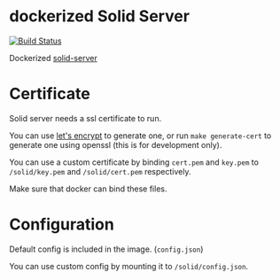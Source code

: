 # dockerized Solid Server

[![Build Status](https://travis-ci.org/tekwrks/solid-server.svg?branch=master)](https://travis-ci.org/tekwrks/solid-server)

Dockerized [solid-server](https://solid.inrupt.com)

# Certificate

Solid server needs a ssl certificate to run.

You can use [let's encrypt](https://letsencrypt.org) to generate one, or run ```make generate-cert``` to generate one using openssl (this is for development only).

You can use a custom certificate by binding ```cert.pem``` and ```key.pem``` to ```/solid/key.pem``` and ```/solid/cert.pem``` respectively.

Make sure that docker can bind these files.

# Configuration

Default config is included in the image. (```config.json```)

You can use custom config by mounting it to ```/solid/config.json```.
